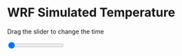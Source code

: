 <h1>WRF Simulated Temperature</h1>
<p>Drag the slider to change the time</p>

<div class="slidecontainer">
<input oninput='setImage(this)' class="slider" type="range" min="0" max="49" value="0" step="1" />
<img id='img'/>
</div>

<script>
var img = document.getElementById('img');
var img_array = ['/assets/images/wrf/t_wrfout_d01_2020-03-13_12:00:00.png',
'/assets/images/wrf/t_wrfout_d01_2020-03-13_13:00:00.png',
'/assets/images/wrf/t_wrfout_d01_2020-03-13_14:00:00.png',
'/assets/images/wrf/t_wrfout_d01_2020-03-13_15:00:00.png',
'/assets/images/wrf/t_wrfout_d01_2020-03-13_16:00:00.png',
'/assets/images/wrf/t_wrfout_d01_2020-03-13_17:00:00.png',
'/assets/images/wrf/t_wrfout_d01_2020-03-13_18:00:00.png',
'/assets/images/wrf/t_wrfout_d01_2020-03-13_19:00:00.png',
'/assets/images/wrf/t_wrfout_d01_2020-03-13_20:00:00.png',
'/assets/images/wrf/t_wrfout_d01_2020-03-13_21:00:00.png',
'/assets/images/wrf/t_wrfout_d01_2020-03-13_22:00:00.png',
'/assets/images/wrf/t_wrfout_d01_2020-03-13_23:00:00.png',
'/assets/images/wrf/t_wrfout_d01_2020-03-14_00:00:00.png',
'/assets/images/wrf/t_wrfout_d01_2020-03-14_01:00:00.png',
'/assets/images/wrf/t_wrfout_d01_2020-03-14_02:00:00.png',
'/assets/images/wrf/t_wrfout_d01_2020-03-14_03:00:00.png',
'/assets/images/wrf/t_wrfout_d01_2020-03-14_04:00:00.png',
'/assets/images/wrf/t_wrfout_d01_2020-03-14_05:00:00.png',
'/assets/images/wrf/t_wrfout_d01_2020-03-14_06:00:00.png',
'/assets/images/wrf/t_wrfout_d01_2020-03-14_07:00:00.png',
'/assets/images/wrf/t_wrfout_d01_2020-03-14_08:00:00.png',
'/assets/images/wrf/t_wrfout_d01_2020-03-14_09:00:00.png',
'/assets/images/wrf/t_wrfout_d01_2020-03-14_10:00:00.png',
'/assets/images/wrf/t_wrfout_d01_2020-03-14_11:00:00.png',
'/assets/images/wrf/t_wrfout_d01_2020-03-14_12:00:00.png',
'/assets/images/wrf/t_wrfout_d01_2020-03-14_13:00:00.png',
'/assets/images/wrf/t_wrfout_d01_2020-03-14_14:00:00.png',
'/assets/images/wrf/t_wrfout_d01_2020-03-14_15:00:00.png',
'/assets/images/wrf/t_wrfout_d01_2020-03-14_16:00:00.png',
'/assets/images/wrf/t_wrfout_d01_2020-03-14_17:00:00.png',
'/assets/images/wrf/t_wrfout_d01_2020-03-14_18:00:00.png',
'/assets/images/wrf/t_wrfout_d01_2020-03-14_19:00:00.png',
'/assets/images/wrf/t_wrfout_d01_2020-03-14_20:00:00.png',
'/assets/images/wrf/t_wrfout_d01_2020-03-14_21:00:00.png',
'/assets/images/wrf/t_wrfout_d01_2020-03-14_22:00:00.png',
'/assets/images/wrf/t_wrfout_d01_2020-03-14_23:00:00.png',
'/assets/images/wrf/t_wrfout_d01_2020-03-15_00:00:00.png',
'/assets/images/wrf/t_wrfout_d01_2020-03-15_01:00:00.png',
'/assets/images/wrf/t_wrfout_d01_2020-03-15_02:00:00.png',
'/assets/images/wrf/t_wrfout_d01_2020-03-15_03:00:00.png',
'/assets/images/wrf/t_wrfout_d01_2020-03-15_04:00:00.png',
'/assets/images/wrf/t_wrfout_d01_2020-03-15_05:00:00.png',
'/assets/images/wrf/t_wrfout_d01_2020-03-15_06:00:00.png',
'/assets/images/wrf/t_wrfout_d01_2020-03-15_07:00:00.png',
'/assets/images/wrf/t_wrfout_d01_2020-03-15_08:00:00.png',
'/assets/images/wrf/t_wrfout_d01_2020-03-15_09:00:00.png',
'/assets/images/wrf/t_wrfout_d01_2020-03-15_10:00:00.png',
'/assets/images/wrf/t_wrfout_d01_2020-03-15_11:00:00.png',
'/assets/images/wrf/t_wrfout_d01_2020-03-15_12:00:00.png',];
function setImage(obj)
{
        var value = obj.value;
        img.src = img_array[value];

}
</script>
